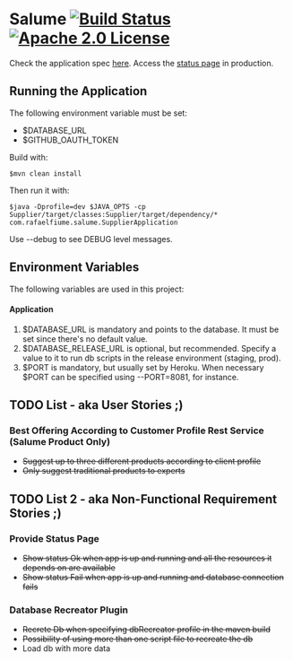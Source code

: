 # Salume [![Build Status](https://travis-ci.org/rafaelfiume/Salume.svg?branch=master)](https://travis-ci.org/rafaelfiume/Salume) [![Apache 2.0 License](https://img.shields.io/badge/license-Apache_2.0-blue.svg)](https://github.com/rafaelfiume/Prosciutto-Mob/blob/master/LICENSE)


Check the application spec [here](http://rafaelfiume.github.io/Salume/). Access the [status page](http://app.rafaelfiume.com/salume/supplier/status/) in production.

## Running the Application

The following environment variable must be set:
* $DATABASE_URL
* $GITHUB_OAUTH_TOKEN

Build with:

    $mvn clean install

Then run it with:

    $java -Dprofile=dev $JAVA_OPTS -cp Supplier/target/classes:Supplier/target/dependency/* com.rafaelfiume.salume.SupplierApplication

Use --debug to see DEBUG level messages.

## Environment Variables

The following variables are used in this project:

#### Application
1) $DATABASE_URL is mandatory and points to the database. It must be set since there's no default value.
2) $DATABASE_RELEASE_URL is optional, but recommended.
Specify a value to it to run db scripts in the release environment (staging, prod).
3) $PORT is mandatory, but usually set by Heroku. When necessary $PORT can be specified using --PORT=8081, for instance.

## TODO List - aka User Stories ;)

### Best Offering According to Customer Profile Rest Service (Salume Product Only)
* ~~Suggest up to three different products according to client profile~~
* ~~Only suggest traditional products to experts~~


## TODO List 2 - aka Non-Functional Requirement Stories ;)

### Provide Status Page
* ~~Show status Ok when app is up and running and all the resources it depends on are available~~
* ~~Show status Fail when app is up and running and database connection fails~~

### Database Recreator Plugin
* ~~Recrete Db when specifying dbRecreator profile in the maven build~~
* ~~Possibility of using more than one script file to recreate the db~~
* Load db with more data
